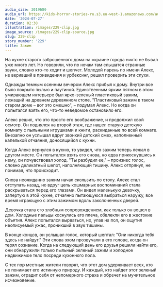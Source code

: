 ```yaml
---
audio_size: 3019680
audio_url: https://kids-horror-stories-ru.s3.eu-west-1.amazonaws.com/audio/229-clip.mp3
date: '2024-07-27'
duration: 02:30
illustration: /images/229-clip.jpg
image_source: /images/229-clip-source.jpg
slug: 229-clip
story_number: '229'
title: Зажим
---
```


На кухне старого заброшенного дома на окраине города никто не бывал уже много лет. Но говорили, что по ночам там слышатся странные звуки, словно кто-то ходит и шепчет. Молодой парень по имени Алекс, не веривший в привидения и урбексинг, решил проверить эти слухи.

Однажды темным осенним вечером Алекс прибыл к дому. Внутри все было покрыто пылью и паутиной. Единственным ярким пятном в этом умирающем интерьере был ярко-зеленый пластиковый зажим, лежащий на древнем деревянном столе. "Пластиковый зажим в таком старом доме – вот это смешно", – подумал Алекс. Но когда он попытался взять его, что-то неведомое остановило его.

Алекс решил, что это просто его воображение, и продолжил свой осмотр. Он поднялся на второй этаж, где нашел старую детскую комнату с пыльными игрушками и книги, раскиданные по всей комнате. Внезапно он услышал вдруг звонкий детский смех, наполненный капелькой отчаяния, доносящийся с кухни.

Когда Алекс вернулся в кухню, то увидел, что зажим теперь лежал в другом месте. Он попытался взять его снова, но едва прикоснувшись к нему, он почувствовал холод. "Ты разбудил ее," – произнес голос, словно деликатный шепот, наполняющий тишину. Алекс отпрянул, не понимая, что происходит.

Снова неожиданно зажим начал скользить по столу. Алекс стал отступать назад, но вдруг цепь кошмарных воспоминаний стала раскрываться перед его глазами. Он видел маленькую девочку, запертую в этой кухне, отчаянно пытающуюся выбраться наружу, все время играющую с этим зажимом вдоль заколоченных дверей.

Девочка стала его злобным сопровождением, как только он вошел в дом. Холодные пальцы коснулись его плеча, обвлекли его в жестокие объятия. Алекс попытался вырваться, но, упав на пол, он ощутил неописуемый ужас, проникший в звук тишины.

В конце концов, он услышал голос, который шептал: "Они никогда тебя здесь не найдут." Эти слова эхом прозвучали в его голове, когда он терял сознание. Когда на следующий день его друзья решили найти его, они обнаружили только пыльный зеленый зажим и холодное недвижимое тело посреди кухонного пола.

С тех пор местные жители говорят, что этот дом удерживает всех, кто не понимает его истинную природу. И каждый, кто найдет этот зеленый зажим, оградит себя от непомерного страха и обречет на мучительное исчезновение.